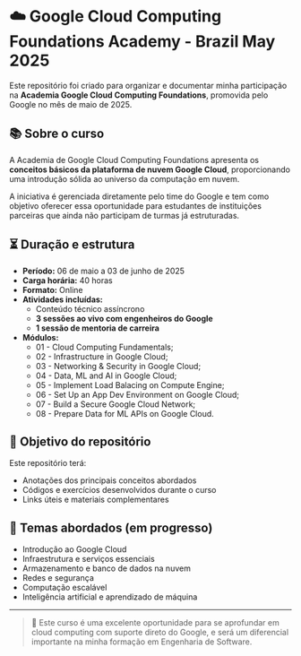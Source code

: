 # ☁️ Google Cloud Computing Foundations Academy - Brazil May 2025

Este repositório foi criado para organizar e documentar minha participação na **Academia Google Cloud Computing Foundations**, promovida pelo Google no mês de maio de 2025.

## 📚 Sobre o curso

A Academia de Google Cloud Computing Foundations apresenta os **conceitos básicos da plataforma de nuvem Google Cloud**, proporcionando uma introdução sólida ao universo da computação em nuvem.

A iniciativa é gerenciada diretamente pelo time do Google e tem como objetivo oferecer essa oportunidade para estudantes de instituições parceiras que ainda não participam de turmas já estruturadas.

## ⏳ Duração e estrutura

- **Período:** 06 de maio a 03 de junho de 2025  
- **Carga horária:** 40 horas  
- **Formato:** Online  
- **Atividades incluídas:**
  - Conteúdo técnico assíncrono
  - **3 sessões ao vivo com engenheiros do Google**
  - **1 sessão de mentoria de carreira**
- **Módulos:**
  - 01 - Cloud Computing Fundamentals;
  - 02 - Infrastructure in Google Cloud;
  - 03 - Networking & Security in Google Cloud;
  - 04 - Data, ML and AI in Google Cloud;
  - 05 - Implement Load Balacing on Compute Engine;
  - 06 - Set Up an App Dev Environment on Google Cloud;
  - 07 - Build a Secure Google Cloud Network;
  - 08 - Prepare Data for ML APIs on Google Cloud.

## 🚀 Objetivo do repositório

Este repositório terá:
- Anotações dos principais conceitos abordados
- Códigos e exercícios desenvolvidos durante o curso
- Links úteis e materiais complementares

## 🧠 Temas abordados (em progresso)

- Introdução ao Google Cloud
- Infraestrutura e serviços essenciais
- Armazenamento e banco de dados na nuvem
- Redes e segurança
- Computação escalável
- Inteligência artificial e aprendizado de máquina

---

> 📌 Este curso é uma excelente oportunidade para se aprofundar em cloud computing com suporte direto do Google, e será um diferencial importante na minha formação em Engenharia de Software.
